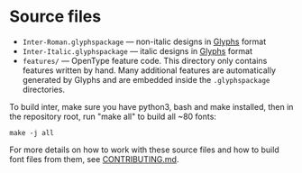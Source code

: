 # Source files

- `Inter-Roman.glyphspackage` — non-italic designs in [Glyphs](https://glyphsapp.com) format
- `Inter-Italic.glyphspackage` — italic designs in [Glyphs](https://glyphsapp.com) format
- `features/` — OpenType feature code. This directory only contains features written by hand. Many additional features are automatically generated by Glyphs and are embedded inside the `.glyphspackage` directories.

To build inter, make sure you have python3, bash and make installed, then in the repository root, run "make all" to build all \~80 fonts:

```
make -j all
```

For more details on how to work with these source files and how to build
font files from them, see [CONTRIBUTING.md](../CONTRIBUTING.md).
